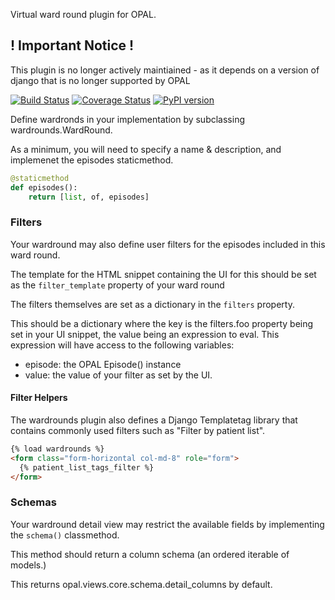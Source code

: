 Virtual ward round plugin for OPAL.


## ! Important Notice !

This plugin is no longer actively maintiained - as it depends on a version of django that is no longer supported by OPAL



[![Build Status](https://travis-ci.org/openhealthcare/opal-wardround.svg?branch=v0.10.0)](https://travis-ci.org/openhealthcare/opal-wardround)
[![Coverage Status](https://coveralls.io/repos/github/openhealthcare/opal-wardround/badge.svg?branch=v0.10.0)](https://coveralls.io/github/openhealthcare/opal-wardround?branch=v0.10.0)
[![PyPI version](https://badge.fury.io/py/opal-wardround.svg)](https://badge.fury.io/py/opal-wardround)

Define wardronds in your implementation by subclassing wardrounds.WardRound.

As a minimum, you will need to specify a name & description, and implemenet the episodes
staticmethod.

```python
@staticmethod
def episodes():
    return [list, of, episodes]
```

### Filters

Your wardround may also define user filters for the episodes included in this ward round.

The template for the HTML snippet containing the UI for this should be set as the `filter_template` property
of your ward round

The filters themselves are set as a dictionary in the `filters` property.

This should be a dictionary where the key is the filters.foo property being set in your UI snippet,
the value being an expression to eval. This expression will have access to the following variables:

 - episode: the OPAL Episode() instance
 - value: the value of your filter as set by the UI.

#### Filter Helpers

The wardrounds plugin also defines a Django Templatetag library that contains commonly used filters such
as "Filter by patient list".

```html
{% load wardrounds %}
<form class="form-horizontal col-md-8" role="form">
  {% patient_list_tags_filter %}
</form>
```

### Schemas

Your wardround detail view may restrict the available fields by implementing the `schema()` classmethod.

This method should return a column schema (an ordered iterable of models.)

This returns opal.views.core.schema.detail_columns by default.
